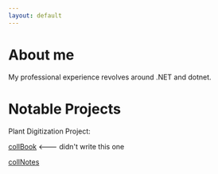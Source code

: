 ```yaml
---
layout: default
---
```

# About me

My professional experience revolves around .NET and dotnet.

# Notable Projects
Plant Digitization Project:

[collBook](https://github.com/CapPow/collBook) <--- didn't write this one

[collNotes](https://github.com/j-h-m/collNotes)

